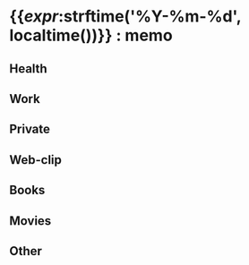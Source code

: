 # {{_expr_:strftime('%Y-%m-%d', localtime())}} : memo

## Health

## Work

## Private

## Web-clip

## Books

## Movies

## Other
